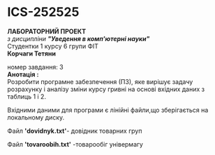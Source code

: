 # ICS-252525
**ЛАБОРАТОРНИЙ ПРОЕКТ**  
*з дисципліни* ***"Уведення в комп'ютерні науки"***  
Студентки 1 курсу 6 групи ФІТ  
**Корчаги Тетяни**  


номер завдання: 3  
**Анотація :**  
Розробити програмне забезпечення (ПЗ), яке вирішує задачу розрахунку і аналізу зміни курсу гривні на
основі вхідних даних з таблиць 1 і 2.  

Вхідними даними для програми є лінійні файли,що зберігається на локальному диску.  

Файл **'dovidnyk.txt'**- довідник товарних груп

Файл **'tovaroobih.txt'** -товарообіг універмагу
